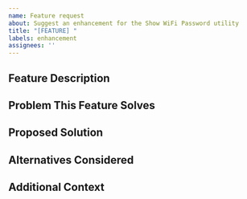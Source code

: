 ```yaml
---
name: Feature request
about: Suggest an enhancement for the Show WiFi Password utility
title: "[FEATURE] "
labels: enhancement
assignees: ''
---
```


## Feature Description
<!-- A clear and concise description of the feature you're proposing -->

## Problem This Feature Solves
<!-- Explain what problem this feature would address -->

## Proposed Solution
<!-- Describe how you envision the feature working -->

## Alternatives Considered
<!-- Any alternative solutions or features you've considered -->

## Additional Context
<!-- Add any other context, screenshots, or examples about the feature request -->
